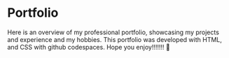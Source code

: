 # Portfolio
Here is an overview of my professional portfolio, showcasing my projects and experience and my hobbies. This portfolio was developed with HTML, and CSS with github codespaces. Hope you enjoy!!!!!!! 👋
